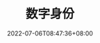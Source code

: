 ---
weight: 7
title: "数字身份"
description: ""
date: 2022-07-06T08:47:36+08:00
lastmod: 2022-07-06T08:47:36+08:00
draft: false
ico: '<svg class="icon" aria-hidden="true"><use xlink:href="#icon-shuzishenfen"></use></svg>'
navigation: ["虚拟人","虚拟社交","虚拟头像"]
hidePage: true
---